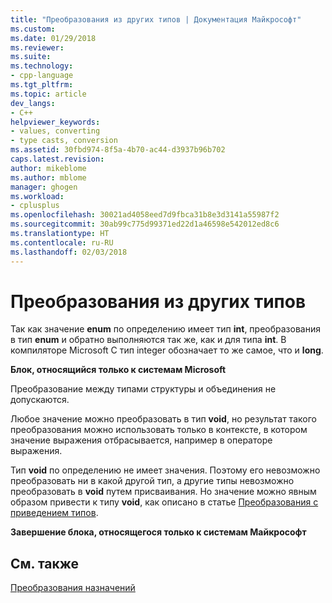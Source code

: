 ```yaml
---
title: "Преобразования из других типов | Документация Майкрософт"
ms.custom: 
ms.date: 01/29/2018
ms.reviewer: 
ms.suite: 
ms.technology:
- cpp-language
ms.tgt_pltfrm: 
ms.topic: article
dev_langs:
- C++
helpviewer_keywords:
- values, converting
- type casts, conversion
ms.assetid: 30fbd974-8f5a-4b70-ac44-d3937b96b702
caps.latest.revision: 
author: mikeblome
ms.author: mblome
manager: ghogen
ms.workload:
- cplusplus
ms.openlocfilehash: 30021ad4058eed7d9fbca31b8e3d3141a55987f2
ms.sourcegitcommit: 30ab99c775d99371ed22d1a46598e542012ed8c6
ms.translationtype: HT
ms.contentlocale: ru-RU
ms.lasthandoff: 02/03/2018
---
```

# <a name="conversions-from-other-types"></a>Преобразования из других типов

Так как значение **enum** по определению имеет тип **int**, преобразования в тип **enum** и обратно выполняются так же, как и для типа **int**. В компиляторе Microsoft C тип integer обозначает то же самое, что и **long**.

**Блок, относящийся только к системам Microsoft**

Преобразование между типами структуры и объединения не допускаются.

Любое значение можно преобразовать в тип **void**, но результат такого преобразования можно использовать только в контексте, в котором значение выражения отбрасывается, например в операторе выражения.

Тип **void** по определению не имеет значения. Поэтому его невозможно преобразовать ни в какой другой тип, а другие типы невозможно преобразовать в **void** путем присваивания. Но значение можно явным образом привести к типу **void**, как описано в статье [Преобразования с приведением типов](../c-language/type-cast-conversions.md).

**Завершение блока, относящегося только к системам Майкрософт**

## <a name="see-also"></a>См. также

[Преобразования назначений](../c-language/assignment-conversions.md)  

